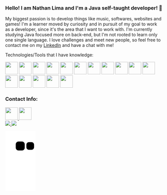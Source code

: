 ### Hello! I am Nathan Lima and I'm a Java self-taught developer! 👋

My biggest passion is to develop things like music, softwares, websites and games! I'm a learner moved by curiosity and in pursuit of my goal to work as a developer, since it's the area that I want to work with. I'm currently studying Java focused more on back-end, but I'm not rooted to learn only one single language. I love challenges and meet new people, so feel free to contact me on my <a href="https://www.linkedin.com/in/nslima/"> LinkedIn</a> and have a chat with me!

Technologies/Tools that I have knowledge:
<div>
<img src="https://cdn.jsdelivr.net/gh/devicons/devicon/icons/html5/html5-original-wordmark.svg" width="40" height="40"/>
<img src="https://cdn.jsdelivr.net/gh/devicons/devicon/icons/css3/css3-original-wordmark.svg" width="40" height="40"/>
<img src="https://cdn.jsdelivr.net/gh/devicons/devicon/icons/javascript/javascript-plain.svg" width="40" height="40"/>
<img src="https://cdn.jsdelivr.net/gh/devicons/devicon/icons/java/java-original-wordmark.svg" width="40" height="40"/>
<img src="https://cdn.jsdelivr.net/gh/devicons/devicon/icons/c/c-original.svg" width="40" height="40"/>
<img src="https://cdn.jsdelivr.net/gh/devicons/devicon/icons/csharp/csharp-original.svg" width="40" height="40"/>
<img src="https://cdn.jsdelivr.net/gh/devicons/devicon/icons/python/python-original-wordmark.svg" width="40" height="40"/>
<img src="https://cdn.jsdelivr.net/gh/devicons/devicon/icons/github/github-original-wordmark.svg" width="40" height="40"/>
<img src="https://cdn.jsdelivr.net/gh/devicons/devicon/icons/nodejs/nodejs-original.svg" width="40" height="40"/>
<img src="https://cdn.jsdelivr.net/gh/devicons/devicon/icons/linux/linux-original.svg" width="40" height="40"/>
<img src="https://cdn.jsdelivr.net/gh/devicons/devicon/icons/trello/trello-plain-wordmark.svg" width="40" height="40"/>

<img src="https://cdn.jsdelivr.net/gh/devicons/devicon/icons/illustrator/illustrator-line.svg" width="40" height="40"/>
<img src="https://cdn.jsdelivr.net/gh/devicons/devicon/icons/photoshop/photoshop-line.svg" width="40" height="40"/>
<img src="https://cdn.jsdelivr.net/gh/devicons/devicon/icons/aftereffects/aftereffects-original.svg" width="40" height="40"/>
<img src="https://cdn.jsdelivr.net/gh/devicons/devicon/icons/blender/blender-original-wordmark.svg" width="40" height="40"/>
<img src="https://cdn.jsdelivr.net/gh/devicons/devicon/icons/unrealengine/unrealengine-original-wordmark.svg" width="40" height="40"/>
</div>

### Contact Info:

<div>
  <a href="https://www.linkedin.com/in/nslima/">
  <img src="https://cdn.jsdelivr.net/gh/devicons/devicon/icons/linkedin/linkedin-original.svg" width="40" height="40"/>
  </a>
  <a href="mailto:limasantosnathan@gmail.com">
  <img src="https://cdn.jsdelivr.net/gh/devicons/devicon/icons/google/google-plain.svg"width="40" height="40"/>
  </a>

</div>

<div>
<a href="https://github.com/coican98">
<img height="180em" src="https://github-readme-stats.vercel.app/api?username=coican98&count_private=true&show_icons=true&theme=tokyonight"/>
<img height="180em" src="https://github-readme-stats.vercel.app/api/top-langs/?username=coican98&count_private=true&layout=compact&theme=tokyonight"/>
</div>
  
![Snake animation](https://github.com/coican98/coican98/blob/output/github-contribution-grid-snake.svg)

